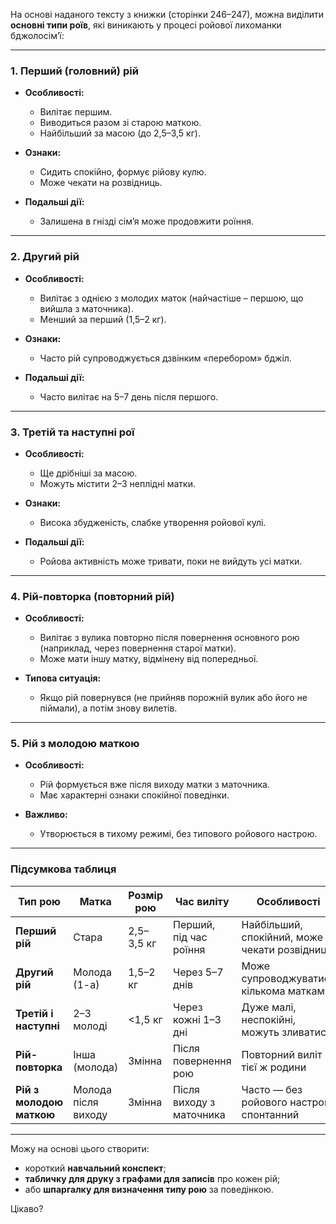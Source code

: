На основі наданого тексту з книжки (сторінки 246–247), можна виділити **основні типи роїв**, які виникають у процесі ройової лихоманки бджолосім’ї:

---

### **1. Перший (головний) рій**

* **Особливості:**

  * Вилітає першим.
  * Виводиться разом зі старою маткою.
  * Найбільший за масою (до 2,5–3,5 кг).
* **Ознаки:**

  * Сидить спокійно, формує рійову кулю.
  * Може чекати на розвідниць.
* **Подальші дії:**

  * Залишена в гнізді сім’я може продовжити роїння.

---

### **2. Другий рій**

* **Особливості:**

  * Вилітає з однією з молодих маток (найчастіше – першою, що вийшла з маточника).
  * Менший за перший (1,5–2 кг).
* **Ознаки:**

  * Часто рій супроводжується дзвінким «перебором» бджіл.
* **Подальші дії:**

  * Часто вилітає на 5–7 день після першого.

---

### **3. Третій та наступні рої**

* **Особливості:**

  * Ще дрібніші за масою.
  * Можуть містити 2–3 неплідні матки.
* **Ознаки:**

  * Висока збудженість, слабке утворення ройової кулі.
* **Подальші дії:**

  * Ройова активність може тривати, поки не вийдуть усі матки.

---

### **4. Рій-повторка (повторний рій)**

* **Особливості:**

  * Вилітає з вулика повторно після повернення основного рою (наприклад, через повернення старої матки).
  * Може мати іншу матку, відмінену від попередньої.
* **Типова ситуація:**

  * Якщо рій повернувся (не прийняв порожній вулик або його не піймали), а потім знову вилетів.

---

### **5. Рій з молодою маткою**

* **Особливості:**

  * Рій формується вже після виходу матки з маточника.
  * Має характерні ознаки спокійної поведінки.
* **Важливо:**

  * Утворюється в тихому режимі, без типового ройового настрою.

---

### **Підсумкова таблиця**

| Тип рою                  | Матка               | Розмір рою | Час виліту               | Особливості                                   |
| ------------------------ | ------------------- | ---------- | ------------------------ | --------------------------------------------- |
| **Перший рій**           | Стара               | 2,5–3,5 кг | Перший, під час роїння   | Найбільший, спокійний, може чекати розвідниць |
| **Другий рій**           | Молода (1-а)        | 1,5–2 кг   | Через 5–7 днів           | Може супроводжуватись кількома матками        |
| **Третій і наступні**    | 2–3 молоді          | <1,5 кг    | Через кожні 1–3 дні      | Дуже малі, неспокійні, можуть зливатися       |
| **Рій-повторка**         | Інша (молода)       | Змінна     | Після повернення рою     | Повторний виліт тієї ж родини                 |
| **Рій з молодою маткою** | Молода після виходу | Змінна     | Після виходу з маточника | Часто — без ройового настрою, спонтанний      |

---

Можу на основі цього створити:

* короткий **навчальний конспект**;
* **табличку для друку з графами для записів** про кожен рій;
* або **шпаргалку для визначення типу рою** за поведінкою.

Цікаво?
